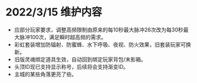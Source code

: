# 2022/3/15 维护内容

* 应部分玩家要求，调整高频限制由原来的每10秒最大脉冲26次改为每30秒最大脉冲100次，满足瞬时超高频的需求。
* 彩虹套装增加防辐射、防蜜蜂、水下呼吸、夜视、防火效果，旧套装玩家可换新。
* 旧版灵魂绑定道具生效，自动回到绑定玩家背包/末影箱。
* 头顶ID现已支持显示称号，后续将会支持渐变ID。
* 主城的某些角落更亮了些。
